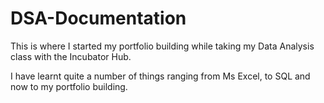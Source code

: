 # DSA-Documentation
This is where I started my portfolio building while taking my Data Analysis class with the Incubator Hub.

I have learnt quite a number of things ranging from Ms Excel, to SQL and now to my portfolio building.
